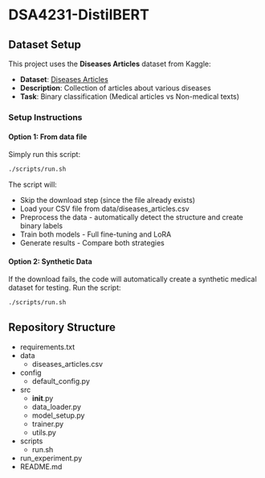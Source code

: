 # DSA4231-DistilBERT

## Dataset Setup

This project uses the **Diseases Articles** dataset from Kaggle:

- **Dataset**: [Diseases Articles](https://www.kaggle.com/datasets/shyshcuk/diseases-articles)
- **Description**: Collection of articles about various diseases
- **Task**: Binary classification (Medical articles vs Non-medical texts)

### Setup Instructions

#### Option 1: From data file 
Simply run this script:

```bash
./scripts/run.sh
```
The script will:
- Skip the download step (since the file already exists)
- Load your CSV file from data/diseases_articles.csv
- Preprocess the data - automatically detect the structure and create binary labels
- Train both models - Full fine-tuning and LoRA
- Generate results - Compare both strategies

#### Option 2: Synthetic Data
If the download fails, the code will automatically create a synthetic medical dataset for testing.
Run the script:

```bash
./scripts/run.sh
```

## Repository Structure
 - requirements.txt
 - data
    - diseases_articles.csv
 - config
    - default_config.py
 - src
   - __init__.py
   - data_loader.py
   - model_setup.py
   - trainer.py
   - utils.py
 - scripts
   - run.sh
 - run_experiment.py
 - README.md


